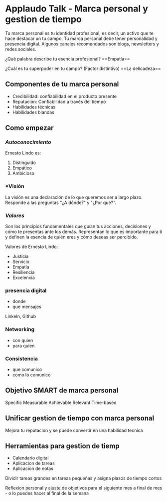 # Applaudo Talk - Marca personal y gestion de tiempo

Tu marca personal es tu identidad profesional, es decir, un activo que te hace destacar un tu campo. Tu marca personal debe tener personalidad y presencia digital. Algunos canales recomendados son blogs, newsletters y redes sociales. 

¿Qué palabra describe tu esencia profesional? ==Empatía==

¿Cuál es tu superpoder en tu campo? (Factor distintivo) ==La delicadeza==

## **Componentes de tu marca personal**

- Credibilidad: confiabilidad en el producto presente
- Reputación: Confiabilidad a través del tiempo
- Habilidades técnicas
- Habilidades blandas

## **Como empezar**

### *Autoconocimiento*

Ernesto Lindo es:
1. Distinguido
2. Empático
3. Ambicioso

### *Visión

La visión es una declaración de lo que queremos ser a largo plazo. Responde a las preguntas "¿A dónde?" y "¿Por qué?".

### *Valores*

Son los principios fundamentales que guían tus acciones, decisiones y cómo te presentas ante los demás. Representan lo que es importante para ti y definen la esencia de quién eres y cómo deseas ser percibido.

Valores de Ernesto Lindo:
- Justicia
- Servicio
- Empatía
- Resiliencia
- Excelencia

### presencia digital

- donde
- que mensajes

LinkeIn, Github


### Networking

- con quien
- para quien

### Consistencia

- que comunico
- como lo comunico

## Objetivo SMART de marca personal

Specific
Measurable
Achievable
Relevant
Time-based

## Unificar gestion de tiempo con marca personal

Mejora tu reputacion y se puede convertir en una habilidad tecnica

## Herramientas para gestion de tiemp
- Calendario digital
- Aplicacion de tareas
- Aplicacion de notas

Dividir tareas grandes en tareas pequeñas y asigna plazos de tiempo cortos

Reflexion personal y ajuste de objetivos para el siguiente mes a final de mes - o lo puedes hacer al final de la semana
